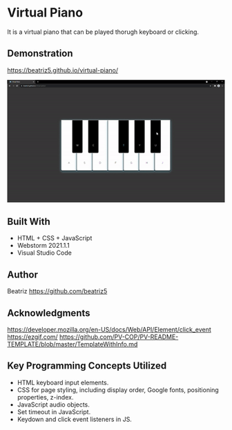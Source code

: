 # Virtual Piano

It is a virtual piano that can be played thorugh keyboard or clicking.

## Demonstration

https://beatriz5.github.io/virtual-piano/

![](ezgif.com-piano.gif)

## Built With

* HTML + CSS + JavaScript
* Webstorm 2021.1.1
* Visual Studio Code

## Author

Beatriz https://github.com/beatriz5

## Acknowledgments

https://developer.mozilla.org/en-US/docs/Web/API/Element/click_event
https://ezgif.com/
https://github.com/PV-COP/PV-README-TEMPLATE/blob/master/TemplateWithInfo.md

## Key Programming Concepts Utilized

* HTML keyboard input elements.
* CSS for page styling, including display order, Google fonts, positioning properties, z-index.
* JavaScript audio objects.
* Set timeout in JavaScript. 
* Keydown and click event listeners in JS.
